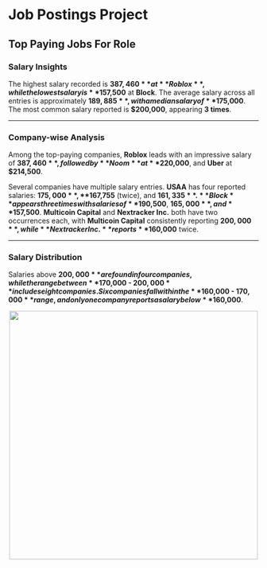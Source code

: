 # Job Postings Project
## Top Paying Jobs For Role
### Salary Insights

The highest salary recorded is **$387,460** at **Roblox**, while the lowest salary is **$157,500** at **Block**. The average salary across all entries is approximately **$189,885**, with a median salary of **$175,000**. The most common salary reported is **$200,000**, appearing **3 times**.

---

### Company-wise Analysis

Among the top-paying companies, **Roblox** leads with an impressive salary of **$387,460**, followed by **Noom** at **$220,000**, and **Uber** at **$214,500**.

Several companies have multiple salary entries. **USAA** has four reported salaries: **$175,000**, **$167,755** (twice), and **$161,335**. **Block** appears three times with salaries of **$190,500**, **$165,000**, and **$157,500**. **Multicoin Capital** and **Nextracker Inc.** both have two occurrences each, with **Multicoin Capital** consistently reporting **$200,000**, while **Nextracker Inc.** reports **$160,000** twice.

---

### Salary Distribution

Salaries above **$200,000** are found in four companies, while the range between **$170,000 - $200,000** includes eight companies. Six companies fall within the **$160,000 - $170,000** range, and only one company reports a salary below **$160,000**.

<p align="center">
  <img src="https://github.com/user-attachments/assets/1a342719-a09b-434c-a92b-f15265a9137d" width="500">
</p>



